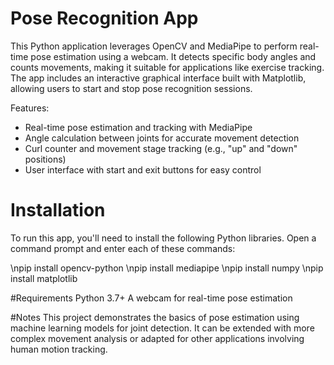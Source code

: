 
# Pose Recognition App
This Python application leverages OpenCV and MediaPipe to perform real-time pose estimation using a webcam. It detects specific body angles and counts movements, making it suitable for applications like exercise tracking. The app includes an interactive graphical interface built with Matplotlib, allowing users to start and stop pose recognition sessions.

Features: 
* Real-time pose estimation and tracking with MediaPipe
* Angle calculation between joints for accurate movement detection
* Curl counter and movement stage tracking (e.g., "up" and "down" positions)
* User interface with start and exit buttons for easy control

# Installation
To run this app, you'll need to install the following Python libraries. Open a command prompt and enter each of these commands:

\npip install opencv-python
\npip install mediapipe
\npip install numpy
\npip install matplotlib

#Requirements
Python 3.7+
A webcam for real-time pose estimation

#Notes
This project demonstrates the basics of pose estimation using machine learning models for joint detection. It can be extended with more complex movement analysis or adapted for other applications involving human motion tracking.
